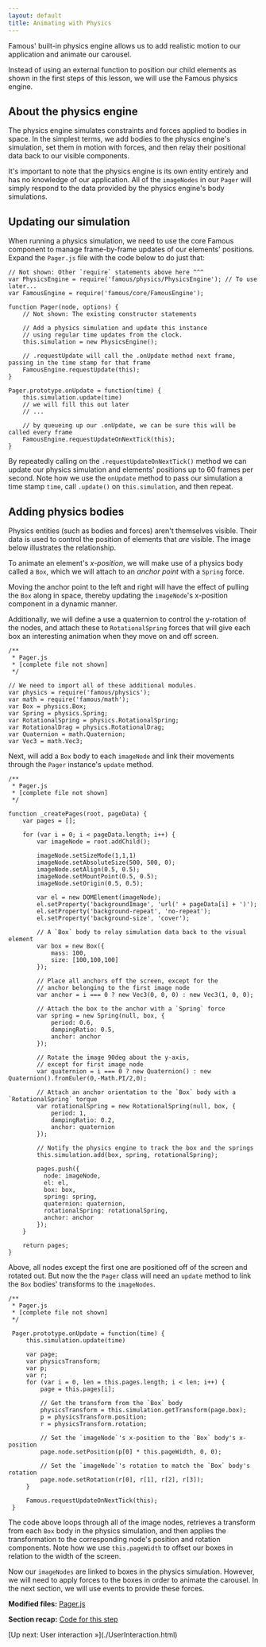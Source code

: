 ```yaml
---
layout: default
title: Animating with Physics
---
```


<span class="intro-graf">
Famous' built-in physics engine allows us to add realistic motion to our application and animate our carousel.
</span>

Instead of using an external function to position our child elements as shown in the first steps of this lesson, we will use the Famous physics engine.

## About the physics engine

The physics engine simulates constraints and forces applied to bodies in space. In the simplest terms, we add bodies to the physics engine's simulation, set them in motion with forces, and then relay their positional data back to our visible components.

<div class="sidenote">
<p>It's important to note that the physics engine is its own entity entirely and has no knowledge of our application. All of the <code>imageNodes</code> in our <code>Pager</code> will simply respond to the data provided by the physics engine's body simulations.</p>
</div>

## Updating our simulation

When running a physics simulation, we need to use the core Famous component to manage frame-by-frame updates of our elements' positions. Expand the `Pager.js` file with the code below to do just that:

    // Not shown: Other `require` statements above here ^^^
    var PhysicsEngine = require('famous/physics/PhysicsEngine'); // To use later...
    var FamousEngine = require('famous/core/FamousEngine');

    function Pager(node, options) {
        // Not shown: The existing constructor statements

        // Add a physics simulation and update this instance
        // using regular time updates from the clock.
        this.simulation = new PhysicsEngine();

        // .requestUpdate will call the .onUpdate method next frame, passing in the time stamp for that frame
        FamousEngine.requestUpdate(this);
    }

    Pager.prototype.onUpdate = function(time) {
        this.simulation.update(time)
        // we will fill this out later
        // ...

        // by queueing up our .onUpdate, we can be sure this will be called every frame
        FamousEngine.requestUpdateOnNextTick(this);
    }

 By repeatedly calling on the `.requestUpdateOnNextTick()` method we can update our physics simulation and elements' positions up to 60 frames per second. Note how we use the `onUpdate` method to pass our simulation a time stamp `time`, call `.update()` on `this.simulation`, and then repeat.

## Adding physics bodies

Physics entities (such as bodies and forces) aren't themselves visible. Their data is used to control the position of elements that _are_ visible. The image below illustrates the relationship.

To animate an element's _x-position_, we will make use of a physics body called a `Box`, which we will attach to an _anchor point_ with a `Spring` force.

Moving the anchor point to the left and right will have the effect of pulling the `Box` along in space, thereby updating the `imageNode`'s x-position component in a dynamic manner.

Additionally, we will define a use a quaternion to control the y-rotation of the nodes, and attach these to `RotationalSpring` forces that will give each box an interesting animation when they move on and off screen.

    /**
     * Pager.js
     * [complete file not shown]
     */

    // We need to import all of these additional modules.
    var physics = require('famous/physics');
    var math = require('famous/math');
    var Box = physics.Box;
    var Spring = physics.Spring;
    var RotationalSpring = physics.RotationalSpring;
    var RotationalDrag = physics.RotationalDrag;
    var Quaternion = math.Quaternion;
    var Vec3 = math.Vec3;

Next, will add a `Box` body to each `imageNode` and link their movements through the `Pager` instance's `update` method.

    /**
     * Pager.js
     * [complete file not shown]
     */

    function _createPages(root, pageData) {
        var pages = [];

        for (var i = 0; i < pageData.length; i++) {
            var imageNode = root.addChild();

            imageNode.setSizeMode(1,1,1)
            imageNode.setAbsoluteSize(500, 500, 0);
            imageNode.setAlign(0.5, 0.5);
            imageNode.setMountPoint(0.5, 0.5);
            imageNode.setOrigin(0.5, 0.5);

            var el = new DOMElement(imageNode);
            el.setProperty('backgroundImage', 'url(' + pageData[i] + ')');
            el.setProperty('background-repeat', 'no-repeat');
            el.setProperty('background-size', 'cover');

            // A `Box` body to relay simulation data back to the visual element
            var box = new Box({
                mass: 100,
                size: [100,100,100]
            });

            // Place all anchors off the screen, except for the
            // anchor belonging to the first image node
            var anchor = i === 0 ? new Vec3(0, 0, 0) : new Vec3(1, 0, 0);

            // Attach the box to the anchor with a `Spring` force
            var spring = new Spring(null, box, {
                period: 0.6,
                dampingRatio: 0.5,
                anchor: anchor
            });

            // Rotate the image 90deg about the y-axis,
            // except for first image node
            var quaternion = i === 0 ? new Quaternion() : new Quaternion().fromEuler(0,-Math.PI/2,0);

            // Attach an anchor orientation to the `Box` body with a `RotationalSpring` torque
            var rotationalSpring = new RotationalSpring(null, box, {
                period: 1,
                dampingRatio: 0.2,
                anchor: quaternion
            });

            // Notify the physics engine to track the box and the springs
            this.simulation.add(box, spring, rotationalSpring);

            pages.push({
              node: imageNode,
              el: el,
              box: box,
              spring: spring,
              quaternion: quaternion,
              rotationalSpring: rotationalSpring,
              anchor: anchor
            });
        }

        return pages;
    }

Above, all nodes except the first one are positioned off of the screen and rotated out. But now the the `Pager` class will need an `update` method to link the `Box` bodies' transforms to the `imageNodes`.

    /**
     * Pager.js
     * [complete file not shown]
     */

     Pager.prototype.onUpdate = function(time) {
         this.simulation.update(time)

         var page;
         var physicsTransform;
         var p;
         var r;
         for (var i = 0, len = this.pages.length; i < len; i++) {
             page = this.pages[i];

             // Get the transform from the `Box` body
             physicsTransform = this.simulation.getTransform(page.box);
             p = physicsTransform.position;
             r = physicsTransform.rotation;

             // Set the `imageNode`'s x-position to the `Box` body's x-position
             page.node.setPosition(p[0] * this.pageWidth, 0, 0);

             // Set the `imageNode`'s rotation to match the `Box` body's rotation
             page.node.setRotation(r[0], r[1], r[2], r[3]);
         }

         Famous.requestUpdateOnNextTick(this);
     }

The code above loops through all of the image nodes, retrieves a transform from each `Box` body in the physics simulation, and then applies the transformation to the corresponding node's position and rotation components. Note how we use `this.pageWidth` to offset our boxes in relation to the width of the screen.

Now our `imageNodes` are linked to boxes in the physics simulation. However, we will need to apply forces to the boxes in order to animate the carousel. In the next section, we will use events to provide these forces.

<div class="sidenote--other">
<p><strong>Modified files:</strong> <a href="https://github.com/famous/lesson-carousel-starter-kit/blob/step7-AddPhysics/src/carousel/Pager.js">Pager.js</a></p>
</div>

<div class="sidenote">
<p><strong>Section recap:</strong> <a href="https://github.com/famous/lesson-carousel-starter-kit/tree/step7-AddPhysics">Code for this step</a></p>
</div>

<span class="cta">
[Up next: User interaction &raquo;](./UserInteraction.html)
</span>
